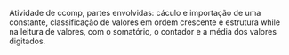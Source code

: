 Atividade de ccomp,
partes envolvidas: cáculo e importação de uma constante, classificação de valores em ordem crescente e estrutura while na leitura de valores, com o somatório, o contador e a média dos valores digitados.
